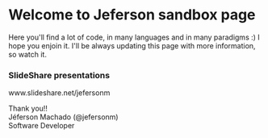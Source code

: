 <h1>Welcome to Jeferson sandbox page</h1>

<p>Here you'll find a lot of code, in many languages and in many paradigms :)
I hope you enjoin it. I'll be always updating this page with more information, so watch it. </p>


<h3>SlideShare presentations</h3>

<p>www.slideshare.net/jefersonm </p>


<p>Thank you!! </br>
Jéferson Machado (@jefersonm) </br>
Software Developer</p>
